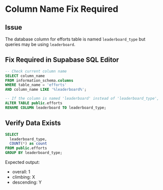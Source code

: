 # Column Name Fix Required

## Issue
The database column for efforts table is named `leaderboard_type` but queries may be using `leaderboard`.

## Fix Required in Supabase SQL Editor

```sql
-- Check current column name
SELECT column_name 
FROM information_schema.columns 
WHERE table_name = 'efforts' 
AND column_name LIKE '%leaderboard%';

-- If the column is named 'leaderboard' instead of 'leaderboard_type', rename it:
ALTER TABLE public.efforts 
RENAME COLUMN leaderboard TO leaderboard_type;
```

## Verify Data Exists
```sql
SELECT 
  leaderboard_type,
  COUNT(*) as count
FROM public.efforts
GROUP BY leaderboard_type;
```

Expected output:
- overall: 1
- climbing: X
- descending: Y


